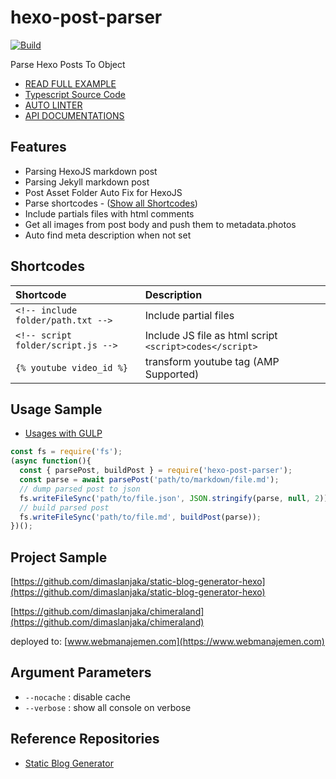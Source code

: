 # hexo-post-parser
[![Build](https://github.com/dimaslanjaka/hexo-post-parser/actions/workflows/build.yml/badge.svg?branch=main)](https://github.com/dimaslanjaka/hexo-post-parser/actions/workflows/build.yml)

Parse Hexo Posts To Object

- [READ FULL EXAMPLE](https://github.com/dimaslanjaka/hexo-post-parser/tree/master/tests)
- [Typescript Source Code](https://github.com/dimaslanjaka/hexo-post-parser/tree/master/src)
- [AUTO LINTER](https://www.webmanajemen.com/NodeJS/eslint-prettier-typescript-vscode.html)
- [API DOCUMENTATIONS](https://www.webmanajemen.com/docs/hexo-post-parser/modules.html)

## Features
- Parsing HexoJS markdown post
- Parsing Jekyll markdown post
- Post Asset Folder Auto Fix for HexoJS
- Parse shortcodes - ([Show all Shortcodes](#shortcodes))
- Include partials files with html comments
- Get all images from post body and push them to metadata.photos
- Auto find meta description when not set

## Shortcodes

| Shortcode | Description |
| :--- | :--- |
| `<!-- include folder/path.txt -->` | Include partial files |
| `<!-- script folder/script.js -->` | Include JS file as html script `<script>codes</script>` |
| `{% youtube video_id %}` | transform youtube tag (AMP Supported) |

## Usage Sample

- [Usages with GULP](https://github.com/dimaslanjaka/static-blog-generator-hexo/blob/master/packages/gulp-sbg/src/gulp.post.ts)

```js
const fs = require('fs');
(async function(){
  const { parsePost, buildPost } = require('hexo-post-parser');
  const parse = await parsePost('path/to/markdown/file.md');
  // dump parsed post to json
  fs.writeFileSync('path/to/file.json', JSON.stringify(parse, null, 2));
  // build parsed post
  fs.writeFileSync('path/to/file.md', buildPost(parse));
})();
```

## Project Sample
[https://github.com/dimaslanjaka/static-blog-generator-hexo](https://github.com/dimaslanjaka/static-blog-generator-hexo)

[https://github.com/dimaslanjaka/chimeraland](https://github.com/dimaslanjaka/chimeraland)

deployed to: [www.webmanajemen.com](https://www.webmanajemen.com)

## Argument Parameters
- `--nocache` : disable cache
- `--verbose` : show all console on verbose

## Reference Repositories
- [Static Blog Generator](https://github.com/dimaslanjaka/static-blog-generator)
